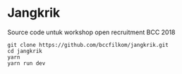 # Jangkrik
Source code untuk workshop open recruitment BCC 2018

```
git clone https://github.com/bccfilkom/jangkrik.git
cd jangkrik
yarn
yarn run dev
```